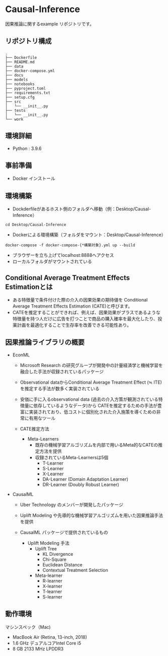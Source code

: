 # Causal-Inference

因果推論に関するexample リポジトリです。

## リポジトリ構成

```
.
├── Dockerfile
├── README.md
├── data
├── docker-compose.yml
├── docs
├── models
├── notebooks
├── pyproject.toml
├── requirements.txt
├── setup.cfg
├── src
│   └── __init__.py
├── tests
│   └── __init__.py
└── work
```

## 環境詳細

- Python : 3.9.6

## 事前準備

- Docker インストール

## 環境構築

- Dockderfileがあるホスト側のフォルダへ移動（例：Desktop/Causal-Inference）

```
cd Desktop/Causal-Inference
```

- Dockerによる環境構築（フォルダをマウント：Desktop/Causal-Inference）

```
docker-compose -f docker-compose-{*構築対象}.yml up --build
```

- ブラウザーを立ち上げてlocalhost:8888へアクセス
- ローカルフォルダがマウントされている

## Conditional Average Treatment Effects Estimationとは

- ある特徴量で条件付けた際の介入の因果効果の期待値を Conditional Average Treatment Effects Estimation (CATE)と呼びます。
- CATEを推定することができれば、例えば、因果効果がプラスであるような特徴量を持つ人だけに広告を打つことで商品の購入確率を最大化したり、投薬計画を最適化することで生存率を改善できる可能性あり。

## 因果推論ライブラリの概要

- EconML
    - Microsoft Research の研究グループが開発中の計量経済学と機械学習を融合した手法が収録されているパッケージ
    - Observational dataからConditional Average Treatment Effect (≒ ITE) を推定する手法が数多く実装されている
    - 安価に手に入るobservational data (過去の介入方策が観測されている特徴量に依存しているようなデータ)から CATEを推定するための手法が豊富に実装されており、低コストに個別化された介入施策を導くための非常に有用なツール

    - CATE推定方法
        - Meta-Learners
            - 既存の機械学習アルゴリズムを内部で用いるMeta的なCATEの推定方法を提供
            - 収録されているMeta-Learnersは5個
                - T-Learner
                - S-Learner
                - X-Learner
                - DA-Learner (Domain Adaptation Learner)
                - DR-Learner (Doubly Robust Learner)

- CausalML
    - Uber Technology のメンバーが開発したパッケージ
    - Uplift Modeling や先導的な機械学習アルゴリズムを用いた因果推論手法を提供

    - CausalML パッケージで提供されているもの
        - Uplift Modeling 手法
            - Uplift Tree
                - KL Divergence
                - Chi-Square
                - Euclidean Distance
                - Contextual Treatment Selection
            - Meta-learner
                - R-learner
                - X-learner
                - T-learner
                - S-learner

## 動作環境

マシンスペック（Mac)

- MacBook Air (Retina, 13-inch, 2018)
- 1.6 GHz デュアルコアIntel Core i5
- 8 GB 2133 MHz LPDDR3
